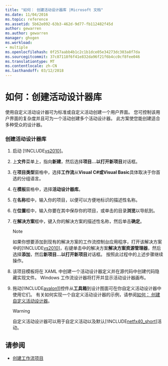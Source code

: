 ```yaml
---
title: "如何： 创建活动设计器库 |Microsoft 文档"
ms.date: 11/04/2016
ms.topic: reference
ms.assetid: 5b62e092-63b3-462d-9d77-fb112482f45d
author: gewarren
ms.author: gewarren
manager: ghogen
ms.workload:
- multiple
ms.openlocfilehash: 0f257aabb4b1c2c1b1dce05e34273dc303a8f7da
ms.sourcegitcommit: 37c87118f6f41e832da96f21f6b4cc0cf8fee046
ms.translationtype: MT
ms.contentlocale: zh-CN
ms.lasthandoff: 03/12/2018
---
```

# <a name="how-to-create-an-activity-designer-library"></a>如何：创建活动设计器库
使用自定义活动设计器可为标准或自定义活动创建一个用户界面。 您可控制该用户界面的复杂度并且可为一个活动创建多个活动设计器。 此方案使您能创建适合多种受众的设计器。

### <a name="to-create-an-activity-designer-library"></a>创建活动设计器库

1.  启动 [!INCLUDE[vs2010](../misc/includes/vs2010_md.md)]。

2.  上**文件**菜单上，指向**新建**，然后选择**项目...**以打开**新项目**对话框。

3.  在**项目类型**窗格中，选择**工作流**从**Visual C#**或**Visual Basic**具体取决于你首选的分组语言。

4.  在**模板**窗格中，选择**活动设计器库**。

5.  在**名称**框中，输入你的项目，以便可以方便地标识的描述性名称。

6.  在**位置**框中，输入你要在其中保存你的项目，或单击的目录**浏览**以导航到。

7.  在**解决方案**框中，键入你的解决方案的描述性名称，然后单击**确定**。

    > [!NOTE]
    > 如果你想要添加到现有的解决方案的工作流控制台应用程序，打开该解决方案中的[!INCLUDE[vs2010](../misc/includes/vs2010_md.md)]，右键单击中的解决方案**解决方案资源管理器**，然后选择**添加**，然后**新项目...**以打开**新项目**对话框。 按照此过程中的上述步骤继续操作。

8.  该项目模板将在 XAML 中创建一个活动设计器定义并在源代码中创建代码隐藏实现文件。 Windows 工作流设计器将打开并显示活动设计器画布。

9. 拖动[!INCLUDE[avalon1](../workflow-designer/includes/avalon1_md.md)]控件从**工具箱**到设计图面可在你自定义活动设计器中使用它们。  有关如何实现一个自定义活动设计器的示例，请参阅[如何： 创建自定义活动设计器](/dotnet/framework/windows-workflow-foundation/how-to-create-a-custom-activity-designer)。

    > [!WARNING]
    > 自定义活动设计器可以用于自定义活动以及默认[!INCLUDE[netfx40_short](../workflow-designer/includes/netfx40_short_md.md)]活动。

## <a name="see-also"></a>请参阅

- [创建工作流项目](../workflow-designer/creating-a-workflow-project.md)